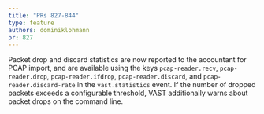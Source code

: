 ```yaml
---
title: "PRs 827-844"
type: feature
authors: dominiklohmann
pr: 827
---
```


Packet drop and discard statistics are now reported to the accountant for PCAP
import, and are available using the keys `pcap-reader.recv`, `pcap-reader.drop`,
`pcap-reader.ifdrop`, `pcap-reader.discard`, and `pcap-reader.discard-rate` in
the `vast.statistics` event. If the number of dropped packets exceeds a
configurable threshold, VAST additionally warns about packet drops on the
command line.
